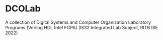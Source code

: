 # DCOLab 
A collection of Digital Systems and Computer Organization Laboratory Programs (Verilog HDL Intel FGPA) (IS32 Integrated Lab Subject, RITB ISE 2022)